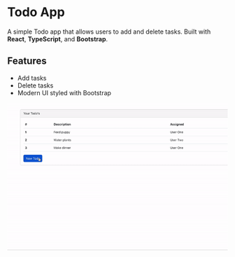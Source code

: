 # Todo App

A simple Todo app that allows users to add and delete tasks. Built with **React**, **TypeScript**, and **Bootstrap**.

## Features
- Add tasks
- Delete tasks
- Modern UI styled with Bootstrap

![Todo's application](src/video/todo.gif)

